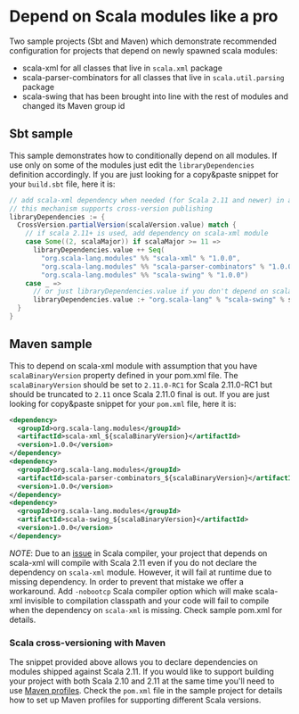 # Depend on Scala modules like a pro

Two sample projects (Sbt and Maven) which demonstrate recommended configuration for projects that depend on newly spawned scala modules:

  * scala-xml for all classes that live in `scala.xml` package
  * scala-parser-combinators for all classes that live in `scala.util.parsing` package
  * scala-swing that has been brought into line with the rest of modules and changed its Maven group id

## Sbt sample

This sample demonstrates how to conditionally depend on all modules. If use only on some of the modules just edit the `libraryDependencies` definition accordingly. If you are just looking for a copy&paste snippet for your `build.sbt` file, here it is:

```scala
// add scala-xml dependency when needed (for Scala 2.11 and newer) in a robust way
// this mechanism supports cross-version publishing
libraryDependencies := {
  CrossVersion.partialVersion(scalaVersion.value) match {
    // if scala 2.11+ is used, add dependency on scala-xml module
    case Some((2, scalaMajor)) if scalaMajor >= 11 =>
      libraryDependencies.value ++ Seq(
        "org.scala-lang.modules" %% "scala-xml" % "1.0.0",
        "org.scala-lang.modules" %% "scala-parser-combinators" % "1.0.0",
        "org.scala-lang.modules" %% "scala-swing" % "1.0.0")
    case _ =>
      // or just libraryDependencies.value if you don't depend on scala-swing
      libraryDependencies.value :+ "org.scala-lang" % "scala-swing" % scalaVersion.value
  }
}
```

## Maven sample

This to depend on scala-xml module with assumption that you have `scalaBinaryVersion` property defined in your pom.xml file. The `scalaBinaryVersion` should be set to `2.11.0-RC1` for Scala 2.11.0-RC1 but should be truncated to `2.11` once Scala 2.11.0 final is out. If you are just looking for copy&paste snippet for your `pom.xml` file, here it is:

```xml
<dependency>
  <groupId>org.scala-lang.modules</groupId>
  <artifactId>scala-xml_${scalaBinaryVersion}</artifactId>
  <version>1.0.0</version>
</dependency>
<dependency>
  <groupId>org.scala-lang.modules</groupId>
  <artifactId>scala-parser-combinators_${scalaBinaryVersion}</artifactId>
  <version>1.0.0</version>
</dependency>
<dependency>
  <groupId>org.scala-lang.modules</groupId>
  <artifactId>scala-swing_${scalaBinaryVersion}</artifactId>
  <version>1.0.0</version>
</dependency>
```

*NOTE*: Due to an [issue](https://issues.scala-lang.org/browse/SI-8358) in Scala compiler, your project that depends on scala-xml will compile with Scala 2.11 even if you do not declare the dependency on `scala-xml` module. However, it will fail at runtime due to missing dependency. In order to prevent that mistake we offer a workaround. Add `-nobootcp` Scala compiler option which will make scala-xml invisible to compilation classpath and your code will fail to compile when the dependency on `scala-xml` is missing. Check sample pom.xml for details.

### Scala cross-versioning with Maven

The snippet provided above allows you to declare dependencies on modules shipped against Scala 2.11. If you would like to
support building your project with both Scala 2.10 and 2.11 at the same time you'll need to use [Maven profiles](http://maven.apache.org/guides/introduction/introduction-to-profiles.html). Check the `pom.xml` file in the sample project for details how to set up Maven profiles for supporting different Scala versions.

